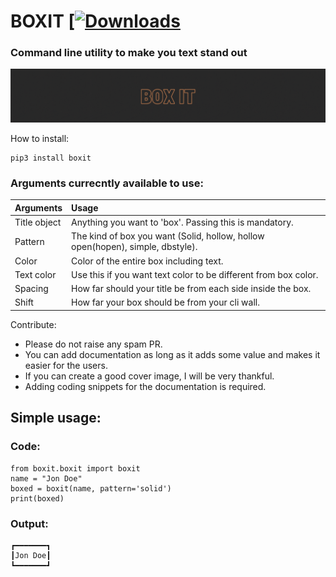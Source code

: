 # BOXIT [[![Downloads](https://static.pepy.tech/personalized-badge/boxit?period=month&units=international_system&left_color=black&right_color=green&left_text=Downloads)](https://pepy.tech/project/boxit)

### Command line utility to make you text stand out

![boxit-banner](https://raw.githubusercontent.com/ShivamPandya/files/main/boxit/banner.gif)

How to install:
```
pip3 install boxit
```

### Arguments currecntly available to use:

| Arguments | Usage |
| :--- | :--- |
| Title object | Anything you want to 'box'. Passing this is mandatory. |
| Pattern | The kind of box you want (Solid, hollow, hollow open(hopen), simple, dbstyle). |
| Color | Color of the entire box including text. |
| Text color | Use this if you want text color to be different from box color. |
| Spacing | How far should your title be from each side inside the box. |
| Shift | How far your box should be from your cli wall. |

Contribute:
- Please do not raise any spam PR.
- You can add documentation as long as it adds some value and makes it easier for the users.
- If you can create a good cover image, I will be very thankful.
- Adding coding snippets for the documentation is required.

## Simple usage:

### Code:
```shell
from boxit.boxit import boxit
name = "Jon Doe"
boxed = boxit(name, pattern='solid')
print(boxed)
```

### Output:
```
┏━━━━━━━┓
┃Jon Doe┃
┗━━━━━━━┛
```

